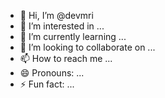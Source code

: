 - 👋 Hi, I’m @devmri
- 👀 I’m interested in ...
- 🌱 I’m currently learning ...
- 💞️ I’m looking to collaborate on ...
- 📫 How to reach me ...
- 😄 Pronouns: ...
- ⚡ Fun fact: ...

<!---
devmri/devmri is a ✨ special ✨ repository because its `README.md` (this file) appears on your GitHub profile.
You can click the Preview link to take a look at your changes.
--->
